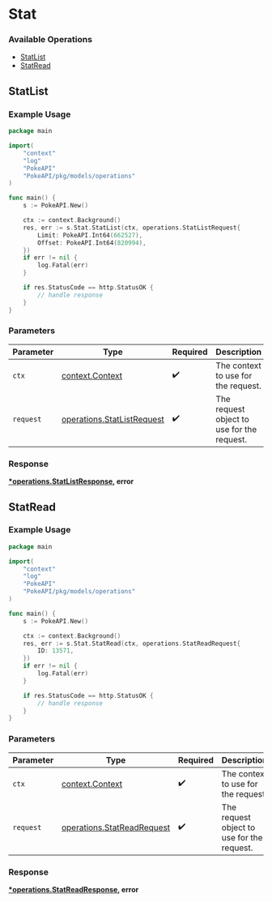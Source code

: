 # Stat

### Available Operations

* [StatList](#statlist)
* [StatRead](#statread)

## StatList

### Example Usage

```go
package main

import(
	"context"
	"log"
	"PokeAPI"
	"PokeAPI/pkg/models/operations"
)

func main() {
    s := PokeAPI.New()

    ctx := context.Background()
    res, err := s.Stat.StatList(ctx, operations.StatListRequest{
        Limit: PokeAPI.Int64(662527),
        Offset: PokeAPI.Int64(820994),
    })
    if err != nil {
        log.Fatal(err)
    }

    if res.StatusCode == http.StatusOK {
        // handle response
    }
}
```

### Parameters

| Parameter                                                                | Type                                                                     | Required                                                                 | Description                                                              |
| ------------------------------------------------------------------------ | ------------------------------------------------------------------------ | ------------------------------------------------------------------------ | ------------------------------------------------------------------------ |
| `ctx`                                                                    | [context.Context](https://pkg.go.dev/context#Context)                    | :heavy_check_mark:                                                       | The context to use for the request.                                      |
| `request`                                                                | [operations.StatListRequest](../../models/operations/statlistrequest.md) | :heavy_check_mark:                                                       | The request object to use for the request.                               |


### Response

**[*operations.StatListResponse](../../models/operations/statlistresponse.md), error**


## StatRead

### Example Usage

```go
package main

import(
	"context"
	"log"
	"PokeAPI"
	"PokeAPI/pkg/models/operations"
)

func main() {
    s := PokeAPI.New()

    ctx := context.Background()
    res, err := s.Stat.StatRead(ctx, operations.StatReadRequest{
        ID: 13571,
    })
    if err != nil {
        log.Fatal(err)
    }

    if res.StatusCode == http.StatusOK {
        // handle response
    }
}
```

### Parameters

| Parameter                                                                | Type                                                                     | Required                                                                 | Description                                                              |
| ------------------------------------------------------------------------ | ------------------------------------------------------------------------ | ------------------------------------------------------------------------ | ------------------------------------------------------------------------ |
| `ctx`                                                                    | [context.Context](https://pkg.go.dev/context#Context)                    | :heavy_check_mark:                                                       | The context to use for the request.                                      |
| `request`                                                                | [operations.StatReadRequest](../../models/operations/statreadrequest.md) | :heavy_check_mark:                                                       | The request object to use for the request.                               |


### Response

**[*operations.StatReadResponse](../../models/operations/statreadresponse.md), error**

